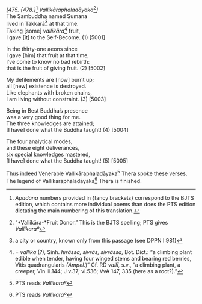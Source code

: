 *\[475. {478.}*[^1] *Vallikāraphaladāyaka*[^2]*\]*  
The Sambuddha named Sumana  
lived in Takkarā[^3] at that time.  
Taking \[some\] *vallikāra*[^4] fruit,  
I gave \[it\] to the Self-Become. (1) \[5001\]

In the thirty-one aeons since  
I gave \[him\] that fruit at that time,  
I’ve come to know no bad rebirth:  
that is the fruit of giving fruit. (2) \[5002\]

My defilements are \[now\] burnt up;  
all \[new\] existence is destroyed.  
Like elephants with broken chains,  
I am living without constraint. (3) \[5003\]

Being in Best Buddha’s presence  
was a very good thing for me.  
The three knowledges are attained;  
\[I have\] done what the Buddha taught! (4) \[5004\]

The four analytical modes,  
and these eight deliverances,  
six special knowledges mastered,  
\[I have\] done what the Buddha taught! (5) \[5005\]

Thus indeed Venerable Vallikāraphaladāyaka[^5] Thera spoke these verses.  
The legend of Vallikāraphaladāyaka[^6] Thera is finished.

[^1]: *Apadāna* numbers provided in {fancy brackets} correspond to the
    BJTS edition, which contains more individual poems than does the PTS
    edition dictating the main numbering of this translation.

[^2]: “*Vallikāra-*Fruit Donor.” This is the BJTS spelling; PTS gives
    *Vallikaraº*

[^3]: a city or country, known only from this passage (see DPPN I:981)

[^4]: = *vallikā* (?)*,* Sinh. *hīrässa, sivräs, sivrässa,* Bot. Dict.:
    “a climbing plant edible when tender, having four winged stems and
    bearing red berries, Vitis quadrangularis *(Ampel.*)” Cf. RD
    *vallī,* s.v., “a climbing plant, a creeper, Vin iii.144; J v.37;
    vi.536; VvA 147, 335 (here as a root?).”

[^5]: PTS reads *Vallikaraº*

[^6]: PTS reads *Vallikaraº*
